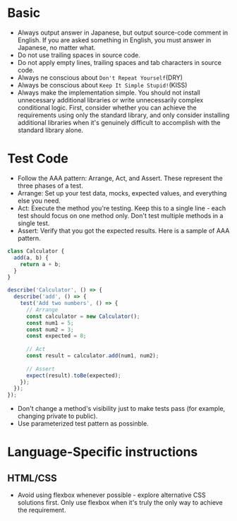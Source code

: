 # Basic
- Always output answer in Japanese, but output source-code comment in English. If you are asked something in English, you must answer in Japanese, no matter what.
- Do not use trailing spaces in source code.
- Do not apply empty lines, trailing spaces and tab characters in source code.
- Always ne conscious about `Don't Repeat Yourself`(DRY) 
- Always be conscious about `Keep It Simple Stupid!`(KISS) 
- Always make the implementation simple. You should not install unnecessary additional libraries or write unnecessarily complex conditional logic. First, consider whether you can achieve the requirements using only the standard library, and only consider installing additional libraries when it's genuinely difficult to accomplish with the standard library alone.

# Test Code
- Follow the AAA pattern: Arrange, Act, and Assert. These represent the three phases of a test.
- Arrange: Set up your test data, mocks, expected values, and everything else you need.
- Act: Execute the method you're testing. Keep this to a single line - each test should focus on one method only. Don't test multiple methods in a single test.
- Assert: Verify that you got the expected results.
Here is a sample of AAA pattern.
```javascript
class Calculator {
  add(a, b) {
    return a + b;
  }
}

describe('Calculator', () => {
  describe('add', () => {
    test('Add two numbers', () => {
      // Arrange
      const calculator = new Calculator();
      const num1 = 5;
      const num2 = 3;
      const expected = 8;
      
      // Act
      const result = calculator.add(num1, num2);
      
      // Assert
      expect(result).toBe(expected);
    });
  });
});

```
- Don't change a method's visibility just to make tests pass (for example, changing private to public).
- Use parameterized test pattern as possinble.

# Language-Specific instructions
## HTML/CSS
- Avoid using flexbox whenever possible - explore alternative CSS solutions first. Only use flexbox when it's truly the only way to achieve the requirement.
